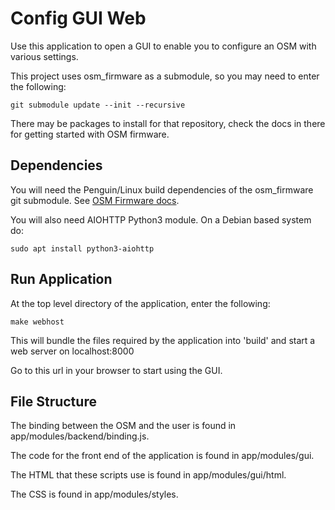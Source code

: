 # Config GUI Web

Use this application to open a GUI to enable you to configure an OSM with various settings.

This project uses osm\_firmware as a submodule, so you may need to enter the following:

    git submodule update --init --recursive

There may be packages to install for that repository, check the docs in there for getting started with OSM firmware.

## Dependencies

You will need the Penguin/Linux build dependencies of the osm_firmware git submodule.
See [OSM Firmware docs](osm_firmware/docs/osm_firmware_getting_started.md).

You will also need AIOHTTP Python3 module. On a Debian based system do:

    sudo apt install python3-aiohttp


## Run Application


At the top level directory of the application, enter the following:

    make webhost

This will bundle the files required by the application into 'build' and start a web server on localhost:8000

Go to this url in your browser to start using the GUI.

## File Structure

The binding between the OSM and the user is found in app/modules/backend/binding.js.

The code for the front end of the application is found in app/modules/gui.

The HTML that these scripts use is found in app/modules/gui/html.

The CSS is found in app/modules/styles.
